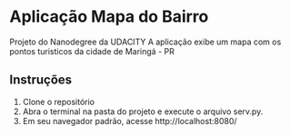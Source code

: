 # Aplicação Mapa do Bairro
Projeto do Nanodegree da UDACITY
A aplicação exibe um mapa com os pontos turisticos da cidade de Maringá - PR

## Instruções
1. Clone o repositório
2. Abra o terminal na pasta do projeto e execute o arquivo serv.py.
3. Em seu navegador padrão, acesse http://localhost:8080/
